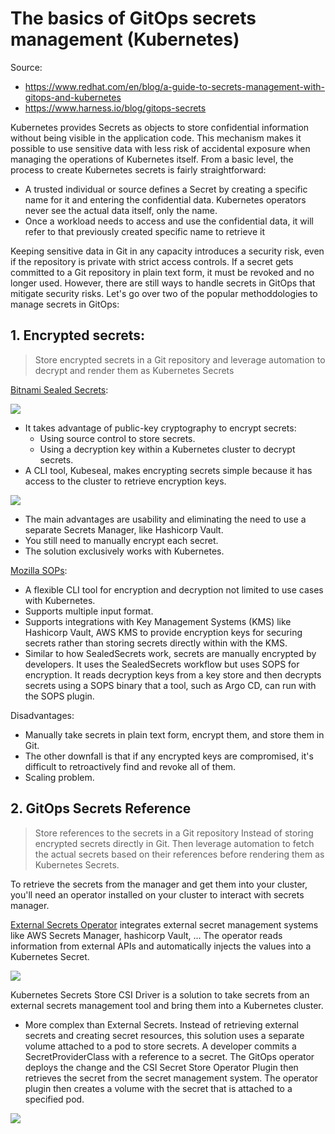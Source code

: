 # The basics of GitOps secrets management (Kubernetes)

Source:

- <https://www.redhat.com/en/blog/a-guide-to-secrets-management-with-gitops-and-kubernetes>
- <https://www.harness.io/blog/gitops-secrets>

Kubernetes provides Secrets as objects to store confidential information without being visible in the application code. This mechanism makes it possible to use sensitive data with less risk of accidental exposure when managing the operations of Kubernetes itself. From a basic level, the process to create Kubernetes secrets is fairly straightforward:

- A trusted individual or source defines a Secret by creating a specific name for it and entering the confidential data. Kubernetes operators never see the actual data itself, only the name.
- Once a workload needs to access and use the confidential data, it will refer to that previously created specific name to retrieve it

Keeping sensitive data in Git in any capacity introduces a security risk, even if the repository is private with strict access controls. If a secret gets committed to a Git repository in plain text form, it must be revoked and no longer used. However, there are still ways to handle secrets in GitOps that mitigate security risks. Let's go over two of the popular methoddologies to manage secrets in GitOps:

## 1. Encrypted secrets:

> Store encrypted secrets in a Git repository and leverage automation to decrypt and render them as Kubernetes Secrets

[Bitnami Sealed Secrets](https://github.com/bitnami-labs/sealed-secrets):

![](https://www.redhat.com/rhdc/managed-files/ohc/Copy%20of%20Secrets%20Management%20with%20GitOps-3.png)

- It takes advantage of public-key cryptography to encrypt secrets:
  - Using source control to store secrets.
  - Using a decryption key within a Kubernetes cluster to decrypt secrets.
- A CLI tool, Kubeseal, makes encrypting secrets simple because it has access to the cluster to retrieve encryption keys.

![](https://www.redhat.com/rhdc/managed-files/ohc/Copy%20of%20Secrets%20Management%20with%20GitOps-2.png)

- The main advantages are usability and eliminating the need to use a separate Secrets Manager, like Hashicorp Vault.
- You still need to manually encrypt each secret.
- The solution exclusively works with Kubernetes.

[Mozilla SOPs](https://github.com/mozilla/sops):

- A flexible CLI tool for encryption and decryption not limited to use cases with Kubernetes.
- Supports multiple input format.
- Supports integrations with Key Management Systems (KMS) like Hashicorp Vault, AWS KMS to provide encryption keys for securing secrets rather than storing secrets directly within with the KMS.
- Similar to how SealedSecrets work, secrets are manually encrypted by developers. It uses the SealedSecrets workflow but uses SOPS for encryption. It reads decryption keys from a key store and then decrypts secrets using a SOPS binary that a tool, such as Argo CD, can run with the SOPS plugin.

Disadvantages:

- Manually take secrets in plain text form, encrypt them, and store them in Git.
- The other downfall is that if any encrypted keys are compromised, it's difficult to retroactively find and revoke all of them.
- Scaling problem.

## 2. GitOps Secrets Reference

> Store references to the secrets in a Git repository Instead of storing encrypted secrets directly in Git. Then leverage automation to fetch the actual secrets based on their references before rendering them as Kubernetes Secrets.

To retrieve the secrets from the manager and get them into your cluster, you'll need an operator installed on your cluster to interact with secrets manager.

[External Secrets Operator](https://github.com/external-secrets/external-secrets) integrates external secret management systems like AWS Secrets Manager, hashicorp Vault, ... The operator reads information from external APIs and automatically injects the values into a Kubernetes Secret.

![](https://www.redhat.com/rhdc/managed-files/ohc/Copy%20of%20Secrets%20Management%20with%20GitOps-4.png)

Kubernetes Secrets Store CSI Driver is a solution to take secrets from an external secrets management tool and bring them into a Kubernetes cluster.

- More complex than External Secrets. Instead of retrieving external secrets and creating secret resources, this solution uses a separate volume attached to a pod to store secrets. A developer commits a SecretProviderClass with a reference to a secret. The GitOps operator deploys the change and the CSI Secret Store Operator Plugin then retrieves the secret from the secret management system. The operator plugin then creates a volume with the secret that is attached to a specified pod.

![](https://www.redhat.com/rhdc/managed-files/ohc/Copy%20of%20Secrets%20Management%20with%20GitOps.png)
